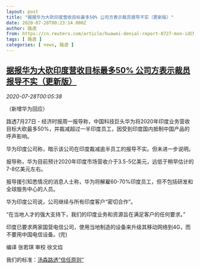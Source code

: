 ```yaml
---
layout: post
title: "据报华为大砍印度营收目标最多50% 公司方表示裁员报导不实（更新版）"
date: 2020-07-28T00:23:14.000Z
author: 路透
from: https://cn.reuters.com/article/huawei-denial-report-0727-mon-idCNKCS24T00C
tags: [ 路透 ]
categories: [ news, 路透 ]
---
```

<!--1595895794000-->
[据报华为大砍印度营收目标最多50% 公司方表示裁员报导不实（更新版）](https://cn.reuters.com/article/huawei-denial-report-0727-mon-idCNKCS24T00C)
------

<div>
<div><i>2020-07-28T00:05:38</i></div><div class="StandardArticleBody_body"><p>（新增华为回应） </p><p>路透7月27日 - 经济时报周一报导称，中国科技巨头华为将2020年印度业务营收目标大砍最多50%，并裁减超过一半印度员工，因受到印度国内抵制中国产品的呼声影响。 </p><p>华为印度公司称，暗示该公司在印度裁减逾半员工的报导不实。但未进一步说明。 </p><p>报导称，华为目前预计2020年印度市场营收介于3.5-5亿美元，远低于稍早估计的7-8亿美元左右。 </p><p>报导援引知悉情况的消息人士称，华为将解雇60-70%印度员工，但不包括研发和全球服务中心的人员。 </p><p>华为印度公司说，公司继续与所有印度客户“密切合作”。 </p><p>“在当地人才的强大支持下，我们的印度业务和资源旨在满足客户的任何要求。” </p><p>印度已要求两家国营电信公司，使用当地制造的设备来升级其移动网络到4G，而不要用中国电信设备。(完)     </p><div class="Attribution_container"><div class="Attribution_attribution"><p class="Attribution_content">编译 张若琪 审校 徐文焰</p></div></div><div class="StandardArticleBody_trustBadgeContainer"><span class="StandardArticleBody_trustBadgeTitle">我们的标准：</span><span class="trustBadgeUrl"><a href="https://www.thomsonreuters.cn/content/dam/openweb/documents/pdf/china/brochures/about-us-1.pdf">汤森路透“信任原则”</a></span></div></div>
</div>
